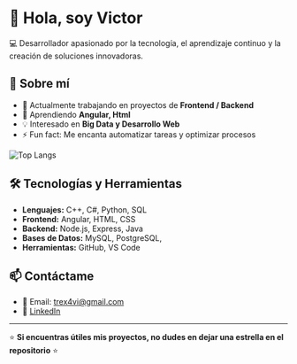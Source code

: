 # 👋 Hola, soy Victor  

💻 Desarrollador apasionado por la tecnología, el aprendizaje continuo y la creación de soluciones innovadoras.  

## 🚀 Sobre mí  
- 🔭 Actualmente trabajando en proyectos de **Frontend / Backend**  
- 🌱 Aprendiendo **Angular, Html**  
- 💡 Interesado en **Big Data y Desarrollo Web**  
- ⚡ Fun fact: Me encanta automatizar tareas y optimizar procesos  

![Top Langs](https://github-readme-stats.vercel.app/api/top-langs/?username=TU_USUARIO&layout=compact&theme=radical)


## 🛠️ Tecnologías y Herramientas  
- **Lenguajes:** C++, C#, Python, SQL 
- **Frontend:** Angular, HTML, CSS 
- **Backend:** Node.js, Express, Java 
- **Bases de Datos:** MySQL, PostgreSQL,   
- **Herramientas:**  GitHub, VS Code

## 📫 Contáctame  
- 📧 Email: trex4vi@gmail.com  
- 💼 [LinkedIn](https://www.linkedin.com/in/victor-daniel-terrones-huaman-308a942a2)  
---

⭐️ **Si encuentras útiles mis proyectos, no dudes en dejar una estrella en el repositorio** ⭐️  
